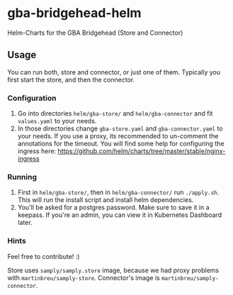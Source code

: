 # gba-bridgehead-helm
Helm-Charts for the GBA Bridgehead (Store and Connector)

## Usage
You can run both, store and connector, or just one of them. Typically you first start the store, and then the connector.

### Configuration
1. Go into directories `helm/gba-store/` and `helm/gba-connector` and fit `values.yaml` to your needs.
2. In those directories change `gba-store.yaml` and `gba-connector.yaml` to your needs.
   If you use a proxy, its recommended to un-comment the annotations for the timeout.
   You will find some help for configuring the ingress here: https://github.com/helm/charts/tree/master/stable/nginx-ingress
   
### Running
1. First in `helm/gba-store/`, then in `helm/gba-connector/` run `./apply.sh`. This will run the install script and install helm dependencies.
2. You'll be asked for a postgres password. Make sure to save it in a keepass. If you're an admin, you can view it in Kubernetes Dashboard later.

### Hints
Feel free to contribute! :)

Store uses `samply/samply.store` image, because we had proxy problems with `martinbreu/samply-store`.
Connector's image is `martinbreu/samply-connector`.
